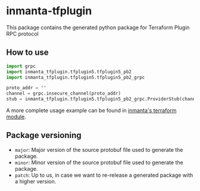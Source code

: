 # inmanta-tfplugin
This package contains the generated python package for Terraform Plugin RPC protocol

## How to use
```python
import grpc
import inmanta_tfplugin.tfplugin5.tfplugin5_pb2
import inmanta_tfplugin.tfplugin5.tfplugin5_pb2_grpc

proto_addr = ""
channel = grpc.insecure_channel(proto_addr)
stub = inmanta_tfplugin.tfplugin5.tfplugin5_pb2_grpc.ProviderStub(channel)
```

A more complete usage example can be found in [inmanta's terraform module](https://github.com/inmanta/terraform).

## Package versioning

- `major`: Major version of the source protobuf file used to generate the package.
- `minor`: Minor version of the source protobuf file used to generate the package.
- `patch`: Up to us, in case we want to re-release a generated package with a higher version.
